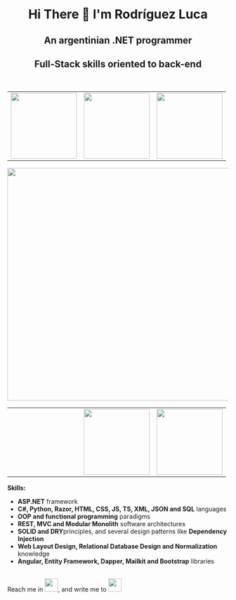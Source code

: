 <h1 align="center">Hi There 👋 I'm Rodríguez Luca</h1>
<h2 align="center">An argentinian .NET programmer</h2>
<h2 align="center">Full-Stack skills oriented to back-end</h2>
</br>

<div align="center">
  
| | | |
| --- | --- | --- |
| <img src="https://neosmart.net/blog/wp-content/uploads/2019/06/dot-NET-Core.png" width="150"> | <img src="https://iconape.com/wp-content/png_logo_vector/c.png" width="150"> | <img src="https://logodix.com/logo/1327215.png" width="150"> |
<img src="https://www.nicepng.com/png/detail/34-345908_html-css-icon-png.png" width="530">
</div>

<div align="center">

| | | |
| --- | --- | --- |
| <img scr="https://1.bp.blogspot.com/-Q86XGVJahug/Xm-aQfgtuMI/AAAAAAAAAcA/qqPQeihI39EbG2N87jG65xfnCdvF85-WQCLcBGAsYHQ/s1600/docker.png" width="150"> | <img src="https://external-content.duckduckgo.com/iu/?u=https%3A%2F%2Fbrandslogos.com%2Fwp-content%2Fuploads%2Fimages%2Flarge%2Fangular-icon-logo.png&f=1&nofb=1&ipt=f5a19008a5c9f96a1288c32438e2ecbe3ea8ef2209598710a340fdacc7e0e6f3&ipo=images" width="150"> | <img src="https://external-content.duckduckgo.com/iu/?u=https%3A%2F%2Fbrandslogos.com%2Fwp-content%2Fuploads%2Fimages%2Flarge%2Fpython-logo.png&f=1&nofb=1&ipt=f1129e5f5e9fa96d02697667463c29c6dd652a77e0b702c8355a835f926de9e0&ipo=images" width="150"> |
</div>

<label><b>Skills:</b></label>
<ul>
  <li><b>ASP.NET</b> framework</li>
  <li><b>C#, Python, Razor, HTML, CSS, JS, TS, XML, JSON and SQL</b> languages</li>
  <li><b>OOP and functional programming</b> paradigms</li>
  <li><b>REST, MVC and Modular Monolith</b> software architectures</li>
  <li><b>SOLID and DRY</b>principles, and several design patterns like <b>Dependency Injection</b></li>
  <li><b>Web Layout Design, Relational Database Design and Normalization</b> knowledge</li>
  <li><b>Angular, Entity Framework, Dapper, Mailkit and Bootstrap</b> libraries</li>
</ul>
</br>
<navbar>Reach me in <a href="https://www.linkedin.com/in/luca-ez-ro/" target="_blank"><img src="https://i.pinimg.com/originals/ce/09/3c/ce093c7214ad357bb665cfd2f66a8b6b.png" width="30"></a>, and write me to <a href="mailto:luca.ezequiel.rodriguez@gmail.com" target="_blank"><img src="https://logospng.org/download/gmail/logo-gmail-4096.png" width="30"</a></navbar>
